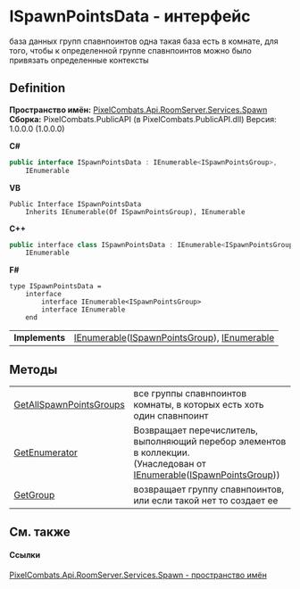 # ISpawnPointsData - интерфейс


база данных групп спавнпоинтов 
одна такая база есть в комнате, для того, чтобы к определенной группе спавнпоинтов можно было привязать определенные контексты




## Definition
**Пространство имён:** <a href="0971793b-47eb-58b2-d7a8-6c570042d7d9">PixelCombats.Api.RoomServer.Services.Spawn</a>  
**Сборка:** PixelCombats.PublicAPI (в PixelCombats.PublicAPI.dll) Версия: 1.0.0.0 (1.0.0.0)

**C#**
``` C#
public interface ISpawnPointsData : IEnumerable<ISpawnPointsGroup>, 
	IEnumerable
```
**VB**
``` VB
Public Interface ISpawnPointsData
	Inherits IEnumerable(Of ISpawnPointsGroup), IEnumerable
```
**C++**
``` C++
public interface class ISpawnPointsData : IEnumerable<ISpawnPointsGroup^>, 
	IEnumerable
```
**F#**
``` F#
type ISpawnPointsData = 
    interface
        interface IEnumerable<ISpawnPointsGroup>
        interface IEnumerable
    end
```

<table><tr><td><strong>Implements</strong></td><td><a href="https://learn.microsoft.com/dotnet/api/system.collections.generic.ienumerable-1" target="_blank" rel="noopener noreferrer">IEnumerable</a>(<a href="026709df-d5c6-d2ed-d995-84e15522be5c">ISpawnPointsGroup</a>), <a href="https://learn.microsoft.com/dotnet/api/system.collections.ienumerable" target="_blank" rel="noopener noreferrer">IEnumerable</a></td></tr>
</table>



## Методы
<table>
<tr>
<td><a href="94625dce-9be7-8a65-d1be-e014fcd4a061">GetAllSpawnPointsGroups</a></td>
<td>все группы спавнпоинтов комнаты, в которых есть хоть один спавнпоинт</td></tr>
<tr>
<td><a href="https://learn.microsoft.com/dotnet/api/system.collections.generic.ienumerable-1.getenumerator#system-collections-generic-ienumerable-1-getenumerator" target="_blank" rel="noopener noreferrer">GetEnumerator</a></td>
<td>Возвращает перечислитель, выполняющий перебор элементов в коллекции.<br />(Унаследован от <a href="https://learn.microsoft.com/dotnet/api/system.collections.generic.ienumerable-1" target="_blank" rel="noopener noreferrer">IEnumerable</a>(<a href="026709df-d5c6-d2ed-d995-84e15522be5c">ISpawnPointsGroup</a>))</td></tr>
<tr>
<td><a href="4745e3b3-5a9a-51a7-87f7-fdc3c165df17">GetGroup</a></td>
<td>возвращает группу спавнпоинтов, или если такой нет то создает ее</td></tr>
</table>

## См. также


#### Ссылки
<a href="0971793b-47eb-58b2-d7a8-6c570042d7d9">PixelCombats.Api.RoomServer.Services.Spawn - пространство имён</a>  
